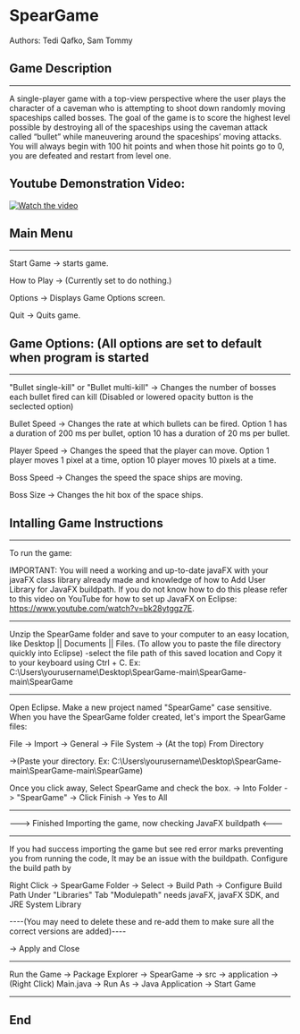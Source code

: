 # SpearGame

Authors: Tedi Qafko, Sam Tommy

## Game Description
-----------------

A single-player game with a top-view perspective where the user plays the character of a caveman who is attempting to shoot down randomly moving spaceships called bosses. The goal of the game is to score the highest level possible by destroying all of the spaceships using the caveman attack called “bullet” while maneuvering around the spaceships’ moving attacks. You will always begin with 100 hit points and when those hit points go to 0, you are defeated and restart from level one.

## Youtube Demonstration Video:
[![Watch the video](https://i.ytimg.com/vi/gkSAZDDOfvI/hqdefault.jpg)](https://youtu.be/gkSAZDDOfvI)

## Main Menu
---------

Start Game -> starts game.

How to Play -> (Currently set to do nothing.)

Options -> Displays Game Options screen.

Quit -> Quits game.

## Game Options: (All options are set to default when program is started
---------------------------------------------------------------------

"Bullet single-kill" or "Bullet multi-kill" -> Changes the number of bosses each bullet fired can kill (Disabled or lowered opacity button is the seclected option)

Bullet Speed -> Changes the rate at which bullets can be fired. Option 1 has a duration of 200 ms per bullet, option 10 has a duration of 20 ms per bullet.

Player Speed -> Changes the speed that the player can move. Option 1 player moves 1 pixel at a time, option 10 player moves 10 pixels at a time. 

Boss Speed -> Changes the speed the space ships are moving.

Boss Size -> Changes the hit box of the space ships.

## Intalling Game Instructions
----------------------------------------

To run the game:

IMPORTANT: You will need a working and up-to-date javaFX with your javaFX class library already made and knowledge of how to Add User Library for JavaFX buildpath.
If you do not know how to do this please refer to this video on YouTube for how to set up JavaFX on Eclipse: https://www.youtube.com/watch?v=bk28ytggz7E. 

----------------------------------------

Unzip the SpearGame folder and save to your computer to an easy location, like Desktop || Documents || Files.
(To allow you to paste the file directory quickly into Eclipse)
-select the file path of this saved location and Copy it to your keyboard using Ctrl + C.
Ex: C:\Users\yourusername\Desktop\SpearGame-main\SpearGame-main\SpearGame

----------------------------------------

Open Eclipse. Make a new project named "SpearGame" case sensitive. When you have the SpearGame folder created, let's import the SpearGame files:

File -> Import -> General -> File System -> (At the top) From Directory 

->(Paste your directory. Ex: C:\Users\yourusername\Desktop\SpearGame-main\SpearGame-main\SpearGame)

Once you click away, Select SpearGame and check the box. -> Into Folder -> "SpearGame" -> Click Finish -> Yes to All

----------------------------------------

---> Finished Importing the game, now checking JavaFX buildpath <---

----------------------------------------

If you had success importing the game but see red error marks preventing you from running the code,
It may be an issue with the buildpath. Configure the build path by 

Right Click -> SpearGame Folder -> Select -> Build Path -> Configure Build Path 
Under "Libraries" Tab "Modulepath" needs javaFX, javaFX SDK, and JRE System Library

----(You may need to delete these and re-add them to make sure all the correct versions are added)----

-> Apply and Close

----------------------------------------

Run the Game
-> Package Explorer -> SpearGame -> src -> application -> (Right Click) Main.java -> Run As -> Java Application -> Start Game

----------------------------------------

End
---
